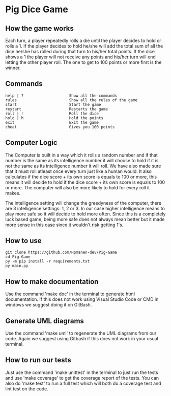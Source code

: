 # Pig Dice Game

## How the game works
Each turn, a player repeatedly rolls a die until the player decides to hold or rolls a 1.
If the player decides to hold he/she will add the total sum of all the dice he/she has rolled during that turn to his/her total points.
If the dice shows a 1 the player will not receive any points and his/her turn will end letting the other player roll.
The one to get to 100 points or more first is the winner.

## Commands
```
help | ?                    Show all the commands
rules                       Show all the rules of the game
start                       Start the game
restart                     Restarts the game
roll | r                    Roll the dice
hold | h                    Hold the points
exit                        Exit the game
cheat                       Gives you 100 points
```

## Computer Logic
The Computer is built in a way which it rolls a random number 
and if that number is the same as its intelligence number it will choose to hold
if it is not the same as its intelligence number it will roll.
We have also made sure that it must roll atleast once every turn just like a human would.
It also calculates if the dice score + its own score is equals to 100 or more,
this means it will decide to hold if the dice score + its own score is equals to 100 or more.
The computer will also be more likely to hold for every roll it makes.

The intelligence setting will change the greedyness of the computer,
there are 3 intelligence settings: 1, 2 or 3.
In our case higher intelligence means to play more safe so it will decide to hold more often.
Since this is a completely luck based game, being more safe does not always mean better but it made
more sense in this case since it wouldn't risk getting 1's.

## How to use
```
git clone https://github.com/Hpmanen-dev/Pig-Game
cd Pig-Game
py -m pip install -r requirements.txt
py main.py
```

## How to make documentation
Use the command 'make doc' in the terminal to generate html documentation. If this does not work using Visual Studio Code or CMD in windows we suggest doing it on GitBash.

## Generate UML diagrams
Use the command 'make uml' to regenerate the UML diagrams from our code. Again we suggest using Gitbash if this does not work in your usual terminal.

## How to run our tests
Just use the command 'make unittest' in the terminal to just run the tests and use 'make coverage' to get the coverage report of the tests. 
You can also do 'make test' to run a full test which will both do a coverage test and lint test on the code.